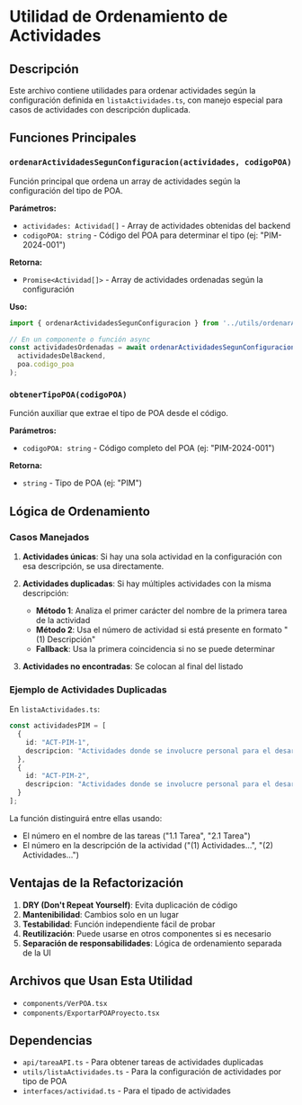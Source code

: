 # Utilidad de Ordenamiento de Actividades

## Descripción
Este archivo contiene utilidades para ordenar actividades según la configuración definida en `listaActividades.ts`, con manejo especial para casos de actividades con descripción duplicada.

## Funciones Principales

### `ordenarActividadesSegunConfiguracion(actividades, codigoPOA)`

Función principal que ordena un array de actividades según la configuración del tipo de POA.

**Parámetros:**
- `actividades: Actividad[]` - Array de actividades obtenidas del backend
- `codigoPOA: string` - Código del POA para determinar el tipo (ej: "PIM-2024-001")

**Retorna:**
- `Promise<Actividad[]>` - Array de actividades ordenadas según la configuración

**Uso:**
```typescript
import { ordenarActividadesSegunConfiguracion } from '../utils/ordenarActividades';

// En un componente o función async
const actividadesOrdenadas = await ordenarActividadesSegunConfiguracion(
  actividadesDelBackend, 
  poa.codigo_poa
);
```

### `obtenerTipoPOA(codigoPOA)`

Función auxiliar que extrae el tipo de POA desde el código.

**Parámetros:**
- `codigoPOA: string` - Código completo del POA (ej: "PIM-2024-001")

**Retorna:**
- `string` - Tipo de POA (ej: "PIM")

## Lógica de Ordenamiento

### Casos Manejados

1. **Actividades únicas**: Si hay una sola actividad en la configuración con esa descripción, se usa directamente.

2. **Actividades duplicadas**: Si hay múltiples actividades con la misma descripción:
   - **Método 1**: Analiza el primer carácter del nombre de la primera tarea de la actividad
   - **Método 2**: Usa el número de actividad si está presente en formato "(1) Descripción"
   - **Fallback**: Usa la primera coincidencia si no se puede determinar

3. **Actividades no encontradas**: Se colocan al final del listado

### Ejemplo de Actividades Duplicadas

En `listaActividades.ts`:
```typescript
const actividadesPIM = [
  {
    id: "ACT-PIM-1",
    descripcion: "Actividades donde se involucre personal para el desarrollo del proyecto"
  },
  {
    id: "ACT-PIM-2", 
    descripcion: "Actividades donde se involucre personal para el desarrollo del proyecto"
  }
];
```

La función distinguirá entre ellas usando:
- El número en el nombre de las tareas ("1.1 Tarea", "2.1 Tarea")
- El número en la descripción de la actividad ("(1) Actividades...", "(2) Actividades...")

## Ventajas de la Refactorización

1. **DRY (Don't Repeat Yourself)**: Evita duplicación de código
2. **Mantenibilidad**: Cambios solo en un lugar
3. **Testabilidad**: Función independiente fácil de probar
4. **Reutilización**: Puede usarse en otros componentes si es necesario
5. **Separación de responsabilidades**: Lógica de ordenamiento separada de la UI

## Archivos que Usan Esta Utilidad

- `components/VerPOA.tsx`
- `components/ExportarPOAProyecto.tsx`

## Dependencias

- `api/tareaAPI.ts` - Para obtener tareas de actividades duplicadas
- `utils/listaActividades.ts` - Para la configuración de actividades por tipo de POA
- `interfaces/actividad.ts` - Para el tipado de actividades
